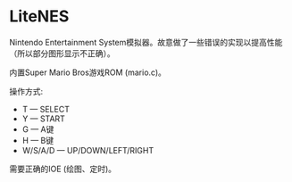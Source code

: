 
# LiteNES

Nintendo Entertainment System模拟器。故意做了一些错误的实现以提高性能（所以部分图形显示不正确）。

内置Super Mario Bros游戏ROM (mario.c)。

操作方式:

* T — SELECT
* Y — START
* G — A键
* H — B键
* W/S/A/D — UP/DOWN/LEFT/RIGHT

需要正确的IOE (绘图、定时)。
